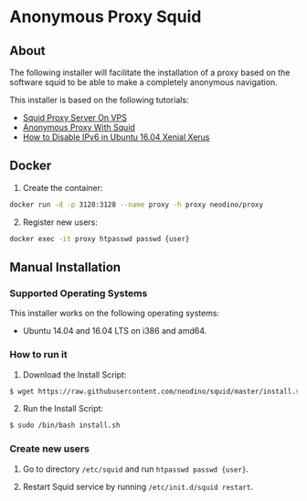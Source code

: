 # Anonymous Proxy Squid
## About

The following installer will facilitate the installation of a proxy based on the software squid to be able to make a
completely anonymous navigation.

This installer is based on the following tutorials:
- [Squid Proxy Server On VPS](http://nikhgupta.com/code/installing-squid-proxy-server-on-centos-5-vps/)
- [Anonymous Proxy With Squid](http://nikhgupta.com/code/setting-up-anonymous-proxy-with-squid/)
- [How to Disable IPv6 in Ubuntu 16.04 Xenial Xerus](http://www.neuraldump.com/2016/11/how-to-disable-ipv6-in-ubuntu-16-04-xenial-xerus/)

## Docker

1) Create the container:
```sh
docker run -d -p 3128:3128 --name proxy -h proxy neodino/proxy
```

2) Register new users:
```sh
docker exec -it proxy htpasswd passwd {user}
```

## Manual Installation
### Supported Operating Systems

This installer works on the following operating systems:
- Ubuntu 14.04 and 16.04 LTS on i386 and amd64.

### How to run it

1) Download the Install Script:
```sh
$ wget https://raw.githubusercontent.com/neodino/squid/master/install.sh
```

2) Run the Install Script:
```sh
$ sudo /bin/bash install.sh
```

### Create new users

1) Go to directory ``/etc/squid`` and run ``htpasswd passwd {user}``.

2) Restart Squid service by running ``/etc/init.d/squid restart``.
